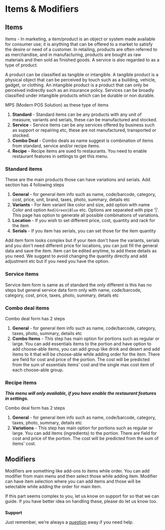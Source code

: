 # Items & Modifiers



## Items

Items - In marketing, a item/product is an object or system made available for consumer use; it is anything that can be offered to a market to satisfy the desire or need of a customer. In retailing, products are often referred to as merchandise, and in manufacturing, products are bought as raw materials and then sold as finished goods. A service is also regarded to as a type of product.

A product can be classified as tangible or intangible. A tangible product is a physical object that can be perceived by touch such as a building, vehicle, gadget, or clothing. An intangible product is a product that can only be perceived indirectly such as an insurance policy. Services can be broadly classified under intangible products which can be durable or non durable.

MPS (Modern POS Solution) as these type of items

1.  **Standard** - Standard items can be any products with any unit of measure, variants and serials, these can be manufactured and stocked.
2.  **Service** - Service items can be any services offered by business such as support or repairing etc, these are not manufactured, transported or stocked.
3.  **Combo Deal** - Combo deals as name suggest is combination of items from standard, service and/or recipe items.
4.  **Recipe** - Recipe items are sued fo restaurants. You need to enable restaurant features in settings to get this menu.

### Standard items

These are the main products those can have variations and serials. Add section has 4 following steps

1.  **General** - for general item info such as name, code/barcode, category, cost, price, unit, brand, taxes, photo, summary, details etc
2.  **Variants** - For item variant like color and size, add option with name Color and option `Red|Green|Blue` etc. Options are separated with pipe '|'. This page has option to generate all possible combinations of variations.
3.  **Location** - If you wish to set different price, cost, quantity and rack for the item
4.  **Serials** - If you item has serials, you can set those for the item quantity

Add item form looks complex but if your item don't have the variants, serials and you don't need different price for locations, you can just fill the general data and save the item. Item can be edited anytime, to add these details as you need. We suggest to avoid changing the quantity directly and add adjustment etc but if you need you have the option.

### Service items

Service item form is same as of standard the only different is this has no steps but general service data form only with name, code/barcode, category, cost, price, taxes, photo, summary, details etc

### Combo deal items

Combo deal form has 2 steps

1.  **General** - for general item info such as name, code/barcode, category, taxes, photo, summary, details etc
2.  **Combo Items** - This step has main option for portions such as regular or large. You can add essentials items to the portion and have option to add choose-able items, you can add group like drink and desert and add items to it that will be choose-able while adding order for the item. There are field for cost and price of the portion. The cost will be predicted from the sum of essentials items' cost and the single max cost item of each choose-able group.

### Recipe items

**_This menu will only available, if you have enable the restaurant features in settings._**

Combo deal form has 2 steps

1.  **General** - for general item info such as name, code/barcode, category, taxes, photo, summary, details etc
2.  **Variations** - This step has main option for portions such as regular or large. You can add items (ingredients) to the portion. There are field for cost and price of the portion. The cost will be predicted from the sum of items' cost.

## Modifiers

Modifiers are something like add-ons to items while order. You can add modifier from main menu and then select those while adding item. Modifier can have item selection where you can add items and those will be selectable while adding the order for main item.

If this part seems complex to you, let us know on support for so that we can guide. If you have better idea on handling these, please do let us know too.

####

**Support**

Just remember, we’re always a [question](https://tecdiary.net/support/modern-point-of-sale-solution/ask_question) away if you need help.
